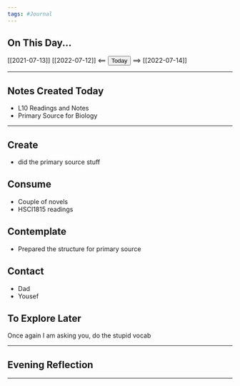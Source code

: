 ```yaml
---
tags: #Journal
---
```


## On This Day...

[[2021-07-13]]
[[2022-07-12]] <== <button class="date_button_today">Today</button> ==> [[2022-07-14]]

---

## Notes Created Today
* L10 Readings and Notes
* Primary Source for Biology
---

## Create

* did the primary source stuff

  

## Consume

* Couple of novels
* HSCI1815 readings

  

## Contemplate

* Prepared the structure for primary source

  

## Contact

* Dad 
* Yousef

  

## To Explore Later
Once again I am asking you, do the stupid vocab


---

## Evening Reflection

  
------


